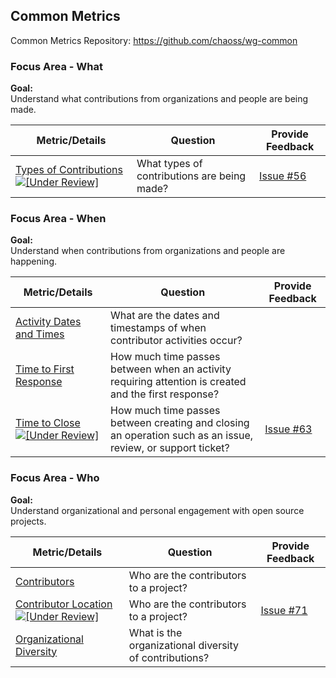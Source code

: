 ## Common Metrics
Common Metrics Repository: https://github.com/chaoss/wg-common

### Focus Area - What

**Goal:**  
Understand what contributions from organizations and people are being made.

<div>
<table>
  <thead><tr><th>Metric/Details</th><th>Question</th><th>Provide Feedback</th></tr></thead>
<tbody>
  <tr><td><a href="https://github.com/chaoss/wg-common/blob/master/focus-areas/what/types-of-contributions.md">Types of Contributions <img src="https://github.com/chaoss/website/tree/master/release/Images/under-review75.png" alt="[Under Review]"></a></td><td>What types of contributions are being made?</td><td><a href =https://github.com/chaoss/wg-common/issues/56>Issue #56</a></td></tr>
</tbody>
</table>
</div>

### Focus Area - When

**Goal:**  
Understand when contributions from organizations and people are happening.  

<div>
<table>
  <thead><tr><th>Metric/Details</th><th>Question</th><th>Provide Feedback</th></tr></thead>
<tbody>
  <tr><td><a href="https://chaoss.community/metric-activity-dates-and-times/">Activity Dates and Times</a></td><td>What are the dates and timestamps of when contributor activities occur?</td><td></td></tr>
  <tr><td><a href="https://chaoss.community/metric-time-to-first-response/">Time to First Response</a></td><td>How much time passes between when an activity requiring attention is created and the first response?</td><td></td></tr>
    <tr><td><a href="https://github.com/chaoss/wg-common/blob/master/focus-areas/when/time-to-close.md">Time to Close <img src="https://github.com/chaoss/website/tree/master/release/Images/under-review75.png" alt="[Under Review]"></a></td><td>How much time passes between creating and closing an operation such as an issue, review, or support ticket?</td><td><a href = https://github.com/chaoss/wg-common/issues/63>Issue #63</a></td></tr>
</tbody>
</table>
</div>

### Focus Area - Who

**Goal:**  
Understand organizational and personal engagement with open source projects.  

<div>
<table>
  <thead><tr><th>Metric/Details</th><th>Question</th><th>Provide Feedback</th></tr></thead>
<tbody>
  <tr><td><a href="https://chaoss.community/metric-contributors/">Contributors</a></td><td>Who are the contributors to a project?</td><td></td></tr>
    <tr><td><a href="https://github.com/chaoss/wg-common/blob/master/focus-areas/who/contributor-location.md">Contributor Location <img src="https://github.com/chaoss/website/tree/master/release/Images/under-review75.png" alt="[Under Review]"></a></td><td>Who are the contributors to a project?</td><td><a href = https://github.com/chaoss/wg-common/issues/71>Issue #71</td></tr>
  <tr><td><a href="https://chaoss.community/metric-organizational-diversity/">Organizational Diversity</a></td><td>What is the organizational diversity of contributions?</td><td></td></tr>
</tbody>
</table>
</div>
